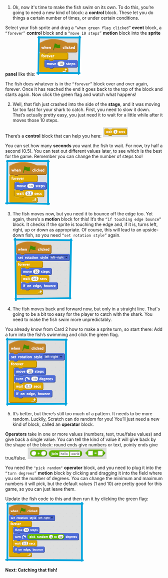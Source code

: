
1. Ok, now it's time to make the fish swim on its own. To do this, you’re going to need a new kind of block: a **control** block. These let you do things a certain number of times, or under certain conditions.

 Select your fish sprite and drag a `“when green flag clicked”` **event** block, a `“forever”` **control** block and a `“move 10 steps”` **motion** block into the **sprite panel** like this: ![](assets/fish1.png)

 The fish does whatever is in the `“forever”` block over and over again, forever. Once it has reached the end it goes back to the top of the block and starts again. Now click the green flag and watch what happens!


2. Well, that fish just crashed into the side of the **stage**, and it was moving far too fast for your shark to catch. First, you need to slow it down. That’s actually pretty easy, you just need it to wait for a little while after it moves those 10 steps.

 There’s a **control** block that can help you here: ![](assets/fish2.png)

 You can set how many **seconds** you want the fish to wait. For now, try half a second (0.5). You can test out different values later, to see which is the best for the game. Remember you can change the number of steps too! ![](assets/fish3.png)


3. The fish moves now, but you need it to bounce off the edge too. Yet again, there’s a **motion** block for this! It’s the `“if touching edge bounce”` block. It checks if the sprite is touching the edge and, if it is, turns left, right, up or down as appropriate. Of course, this will lead to an upside-down fish, so you need `“set rotation style”` again. ![](assets/fish4.png)


4. The fish moves back and forward now, but only in a straight line. That's going to be a bit too easy for the player to catch with the shark. You need to make the fish swim more unpredictably.

 You already know from Card 2 how to make a sprite turn, so start there: Add a turn into the fish’s swimming and click the green flag. ![](assets/fish5.png)


5. It’s better, but there’s still too much of a pattern. It needs to be more random. Luckily, Scratch can do random for you! You’ll just need a new kind of block, called an **operator** block.

 **Operators** take in one or more values (numbers, text, true/false values) and give back a single value. You can tell the kind of value it will give back by the shape of the block: round ends give numbers or text, pointy ends give true/false. ![](assets/fish6.png)

 You need the `"pick random"` **operator** block, and you need to plug it into the `“turn degrees”` **motion** block by clicking and dragging it into the field where you set the number of degrees. You can change the minimum and maximum numbers it will pick, but the default values (1 and 10) are pretty good for this game, so you can just leave them.

 Update the fish code to this and then run it by clicking the green flag: ![](assets/fish7.png)
 
 **Next: Catching that fish!**

